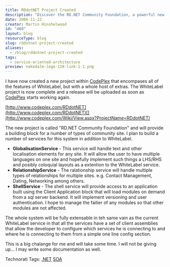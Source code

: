 ```yaml
---
title: RDdotNET Project Created
description: "Discover the RD.NET Community Foundation, a powerful new project enhancing service-oriented architecture with globalisation, relationship, and shell services."
date: 2006-11-22
creator: Martin Hinshelwood
id: "460"
layout: blog
resourceType: blog
slug: rddotnet-project-created
aliases:
  - /blog/rddotnet-project-created
tags:
  - service-oriented-architecture
preview: nakedalm-logo-128-link-1-1.png
---
```


I have now created a new project within [CodePlex](http://www.codeplex.com "CodePlex") that encompases all of the features of WhiteLabel, but with a whole host of extras. The WhiteLabel project is now complete and a release will be uploaded as soon as [CodePlex](http://www.codeplex.com "CodePlex") starts working again.

[http://www.codeplex.com/RDdotNET](http://www.codeplex.com/RDdotNET)[](http://www.codeplex.com/Wiki/View.aspx?ProjectName=RDdotNET)

The new project is called "RD.NET Community Foundation" and will provide a building block for a number of types of community site. I plan to build a number of services for this system in addition to WhiteLabel.

- **GlobalisationService** - This service will handle text and other localisation elements for any site. It will allow the user to have multiple languages on one site and hopefully implement such things a LHS/RHS and posibly coloquial layouts as a extention to the WhiteLabel service.
- **RelationshipService** - The ralationship service will handle multiple types of relationships for multiple sites. e.g. Contact Management, Dating, Networking among others.
- **ShellService** - The shell service will provide access to an application built using the Client Application block that will load modules on demand from a sql server backend. It will implement versioning and user authentication. I hope to manage the failier of any modules so that other modules are not affected.

The whole system will be fully extensable in teh same vain as the current WhiteLabel service in that all the services have a set of client assemblies that allow the developer to configure which services he is connecting to and where he is connecting to them from a simple one line config section.

This is a big chalange for me and will take some time. I will not be giving up... I may write some documentation as well.

Technorati Tags: [.NET](http://technorati.com/tags/.NET) [SOA](http://technorati.com/tags/SOA)

